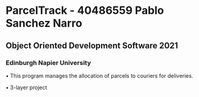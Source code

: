 # ParcelTrack - 40486559 Pablo Sanchez Narro

## Object Oriented Development Software 2021

### Edinburgh Napier University

• This program manages the allocation of parcels to couriers for deliveries.


• 3-layer project

